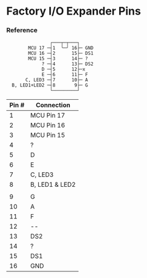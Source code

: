 # Factory I/O Expander Pins

### Reference
```                         
                ┌───┬─┬───┐
        MCU 17 ─┤1  ╰─╯ 16├─ GND
        MCU 16 ─┤2      15├─ DS1
        MCU 15 ─┤3      14├─ ?
             ? ─┤4      13├─ DS2
             D ─┤5      12├─x
             E ─┤6      11├─ F
       C, LED3 ─┤7      10├─ A
  B, LED1+LED2 ─┤8       9├─ G
                └─────────┘
```

| Pin # | Connection     |
| ----- | -------------- |
| 1     | MCU Pin 17     |
| 2     | MCU Pin 16     |
| 3     | MCU Pin 15     |
| 4     | ?              |
| 5     | D              |
| 6     | E              |
| 7     | C, LED3        |
| 8     | B, LED1 & LED2 |
|       |                |
| 9     | G              |
| 10    | A              |
| 11    | F              |
| 12    | --             |
| 13    | DS2            |
| 14    | ?              |
| 15    | DS1            |
| 16    | GND            |
